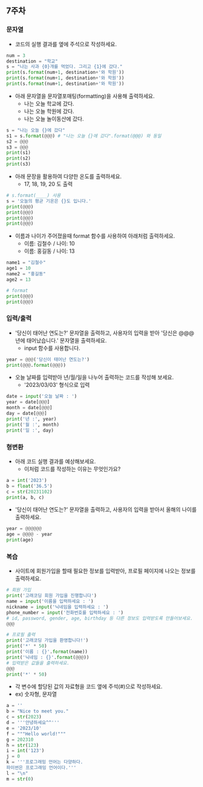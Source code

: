 ## 7주차


### 문자열


- 코드의 실행 결과를 옆에 주석으로 작성하세요.

```python
num = 3
destination = "학교"
s = "나는 사과 {0}개를 먹었다. 그리고 {1}에 갔다."
print(s.format(num+1, destination+'와 학원'))
print(s.format(num+1, destination+'와 학원'))
print(s.format(num+1, destination+'와 학원'))
```

- 아래 문자열을 문자열포매팅(formatting)을 사용해 출력하세요.
  - 나는 오늘 학교에 갔다.
  - 나는 오늘 학원에 갔다.
  - 나는 오늘 놀이동산에 갔다.

```python
s = "나는 오늘 {}에 갔다"
s1 = s.format(@@@) # "나는 오늘 {}에 갔다".format(@@@) 와 동일
s2 = @@@
s3 = @@@
print(s1)
print(s2)
print(s3)
```

- 아래 문장을 활용하여 다양한 온도를 출력하세요.
  - 17, 18, 19, 20 도 출력

```python
# s.format(____) 사용
s = '오늘의 평균 기온은 {}도 입니다.'
print(@@@)
print(@@@)
print(@@@)
print(@@@)
```

- 이름과 나이가 주어졌을때 format 함수를 사용하여 아래처럼 출력하세요.
  - 이름: 김철수 / 나이: 10
  - 이름: 홍길동 / 나이: 13

```python
name1 = "김철수"   
age1 = 10   
name2 = "홍길동"   
age2 = 13   

# format
print(@@@)
print(@@@)

```


### 입력/출력

- '당신이 태어난 연도는?' 문자열을 출력하고, 사용자의 입력을 받아 '당신은 @@@년에 태어났습니다.' 문자열을 출력하세요.
  - input 함수를 사용합니다.

```python
year = @@@('당신이 태어난 연도는?')
print(@@@.format(@@@))
```

- 오늘 날짜를 입력받아 년/월/일을 나누어 출력하는 코드를 작성해 보세요.
  - '2023/03/03' 형식으로 입력

```python
date = input('오늘 날짜 : ')
year = date[@@@]
month = date[@@@]
day = date[@@@]
print('년 :', year)
print('월 :', month)
print('일 :', day)
```

### 형변환

- 아래 코드 실행 결과를 예상해보세요.
  - 이처럼 코드를 작성하는 이유는 무엇인가요?

```python
a = int('2023')
b = float('36.5')
c = str(20231102)
print(a, b, c)
```


- '당신이 태어난 연도는?' 문자열을 출력하고, 사용자의 입력을 받아서 올해의 나이를 출력하세요.

```python
year = @@@@@@
age = @@@@ - year
print(age)
```


### 복습


- 사이트에 회원가입을 할때 필요한 정보를 입력받아, 프로필 페이지에 나오는 정보를 출력하세요.

```python
# 회원 가입
print('고래코딩 회원 가입을 진행합니다')
name = input('이름을 입력하세요 : ')
nickname = input('닉네임을 입력하세요 : ')
phone_number = input('전화번호를 입력하세요 : ')
# id, password, gender, age, birthday 등 다른 정보도 입력받도록 만들어보세요.
@@@

# 프로필 출력
print('고래코딩 가입을 환영합니다!')
print('*' * 50)
print('이름 : {}'.format(name))
print('닉네임 : {}'.format(@@@)) 
# 입력받은 값들을 출력하세요.
@@@
print('*' * 50)
```


- 각 변수에 할당된 값의 자료형을 코드 옆에 주석(#)으로 작성하세요.
 - ex) 숫자형, 문자열

```python
a = ''
b = "Nice to meet you."
c = str(2023)
d = '''안녕하세요^^'''
e = '2023/10'
f = """Hello world!"""
g = 202310
h = str(123)
i = int('123')
j = 0
k = '''프로그래밍 언어는 다양하다.
파이썬은 프로그래밍 언어이다.'''
l = "\n"
m = str(0)
```


